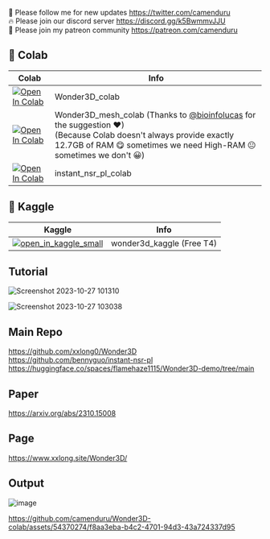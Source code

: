 🐣 Please follow me for new updates https://twitter.com/camenduru <br />
🔥 Please join our discord server https://discord.gg/k5BwmmvJJU <br />
🥳 Please join my patreon community https://patreon.com/camenduru <br />

## 🦒 Colab

| Colab | Info
| --- | --- |
[![Open In Colab](https://colab.research.google.com/assets/colab-badge.svg)](https://colab.research.google.com/github/camenduru/Wonder3D-colab/blob/main/Wonder3D_colab.ipynb) | Wonder3D_colab
[![Open In Colab](https://colab.research.google.com/assets/colab-badge.svg)](https://colab.research.google.com/github/camenduru/Wonder3D-colab/blob/main/Wonder3D_mesh_colab.ipynb) | Wonder3D_mesh_colab (Thanks to [@bioinfolucas](https://twitter.com/bioinfolucas) for the suggestion ❤) <br /> (Because Colab doesn't always provide exactly 12.7GB of RAM 😋 sometimes we need High-RAM 😐 sometimes we don't 😀)
[![Open In Colab](https://colab.research.google.com/assets/colab-badge.svg)](https://colab.research.google.com/github/camenduru/Wonder3D-colab/blob/main/instant_nsr_pl_colab.ipynb) | instant_nsr_pl_colab

## 🦆 Kaggle

| Kaggle | Info
| --- | --- |
[![open_in_kaggle_small](https://user-images.githubusercontent.com/54370274/228924833-17316feb-d0fe-4249-90ba-682930ba11e5.svg)](https://kaggle.com/camenduru/wonder3d) | wonder3d_kaggle (Free T4)

## Tutorial
![Screenshot 2023-10-27 101310](https://github.com/camenduru/Wonder3D-colab/assets/54370274/4138a80c-6c9d-4759-be9c-f5bd4a8094b1)

![Screenshot 2023-10-27 103038](https://github.com/camenduru/Wonder3D-colab/assets/54370274/10f9cd59-b482-4d4a-8da6-e43aa68b9d73)

## Main Repo
https://github.com/xxlong0/Wonder3D <br />
https://github.com/bennyguo/instant-nsr-pl <br />
https://huggingface.co/spaces/flamehaze1115/Wonder3D-demo/tree/main <br />

## Paper
https://arxiv.org/abs/2310.15008

## Page
https://www.xxlong.site/Wonder3D/

## Output
![image](https://github.com/camenduru/Wonder3D-colab/assets/54370274/7ab88ed5-b920-4d89-be1a-bd73b360b00e)

https://github.com/camenduru/Wonder3D-colab/assets/54370274/f8aa3eba-b4c2-4701-94d3-43a724337d95

